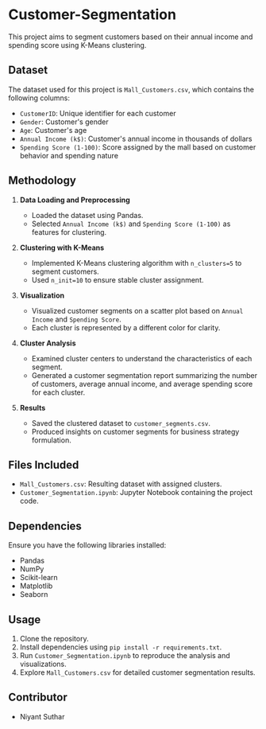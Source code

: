 # Customer-Segmentation
This project aims to segment customers based on their annual income and spending score using K-Means clustering.

## Dataset

The dataset used for this project is `Mall_Customers.csv`, which contains the following columns:
- `CustomerID`: Unique identifier for each customer
- `Gender`: Customer's gender
- `Age`: Customer's age
- `Annual Income (k$)`: Customer's annual income in thousands of dollars
- `Spending Score (1-100)`: Score assigned by the mall based on customer behavior and spending nature

## Methodology

1. **Data Loading and Preprocessing**
   - Loaded the dataset using Pandas.
   - Selected `Annual Income (k$)` and `Spending Score (1-100)` as features for clustering.

2. **Clustering with K-Means**
   - Implemented K-Means clustering algorithm with `n_clusters=5` to segment customers.
   - Used `n_init=10` to ensure stable cluster assignment.

3. **Visualization**
   - Visualized customer segments on a scatter plot based on `Annual Income` and `Spending Score`.
   - Each cluster is represented by a different color for clarity.

4. **Cluster Analysis**
   - Examined cluster centers to understand the characteristics of each segment.
   - Generated a customer segmentation report summarizing the number of customers, average annual income, and average spending score for each cluster.

5. **Results**
   - Saved the clustered dataset to `customer_segments.csv`.
   - Produced insights on customer segments for business strategy formulation.

## Files Included

- `Mall_Customers.csv`: Resulting dataset with assigned clusters.
- `Customer_Segmentation.ipynb`: Jupyter Notebook containing the project code.

## Dependencies

Ensure you have the following libraries installed:
- Pandas
- NumPy
- Scikit-learn
- Matplotlib
- Seaborn

## Usage

1. Clone the repository.
2. Install dependencies using `pip install -r requirements.txt`.
3. Run `Customer_Segmentation.ipynb` to reproduce the analysis and visualizations.
4. Explore `Mall_Customers.csv` for detailed customer segmentation results.

## Contributor

- Niyant Suthar
